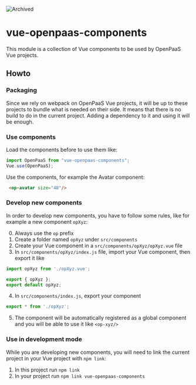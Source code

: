 ![Archived](https://img.shields.io/badge/Current_Status-archived-blue?style=flat)

# vue-openpaas-components

This module is a collection of Vue components to be used by OpenPaaS Vue projects.

## Howto

### Packaging

Since we rely on webpack on OpenPaaS Vue projects, it will be up to these projects to bundle what is needed on their side.
It means that there is no build to do in the current project. Adding a dependency to it and using it will be enough.

### Use components

Load the components before to use them like:

``` js
import OpenPaaS from "vue-openpaas-components";
Vue.use(OpenPaaS);
```

Use the components, for example the Avatar component:

```html
 <op-avatar size="48"/>
```

### Develop new components

In order to develop new components, you have to follow some rules, like for example a new component `opXyz`:

0. Always use the `op` prefix
1. Create a folder named `opXyz` under `src/components`
2. Create your Vue component in a `src/components/opXyz/opXyz.vue` file
3. In `src/components/opXyz/index.js` file, import your Vue component, then export it like

  ```js
  import opXyz from './opXyz.vue';

  export { opXyz };
  export default opXyz;
  ```

4. In `src/components/index.js`, export your component

  ```js
  export * from './opXyz';
  ```

5. The component will be automatically registered as a global component and you will be able to use it like `<op-xyz/>`

### Use in development mode

While you are developing new components, you will need to link the current project in your Vue project with `npm link`:

1. In this project run `npm link`
2. In your project run `npm link vue-openpaas-components`

